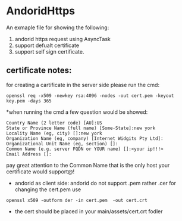 # AndoridHttps
An exmaple file for showing the following:
1. andorid https request using AsyncTask
2. support defualt certificate
3. support self sign certificate.

## certificate notes:
for creating a cartificate in the server side please run the cmd:
```
openssl req -x509 -newkey rsa:4096 -nodes -out cert.pem -keyout key.pem -days 365

```
*when running the cmd a few question would be showed:

```
Country Name (2 letter code) [AU]:US
State or Province Name (full name) [Some-State]:new york
Locality Name (eg, city) []:new york
Organization Name (eg, company) [Internet Widgits Pty Ltd]:
Organizational Unit Name (eg, section) []:
Common Name (e.g. server FQDN or YOUR name) []:<your ip!!!>
Email Address []:
```
pay great attention to the Common Name that is the only host your certificate would support@!

* andorid as client side:
andorid do not support .pem rather .cer 
for changing the cert.pem use 

```
openssl x509 -outform der -in cert.pem  -out cert.crt
```
* the cert should be placed in your main/assets/cert.crt fodler
